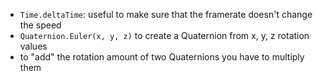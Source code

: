 - `Time.deltaTime`: useful to make sure that the framerate doesn't change the speed
- `Quaternion.Euler(x, y, z)` to create a Quaternion from x, y, z rotation values
- to "add" the rotation amount of two Quaternions you have to multiply them